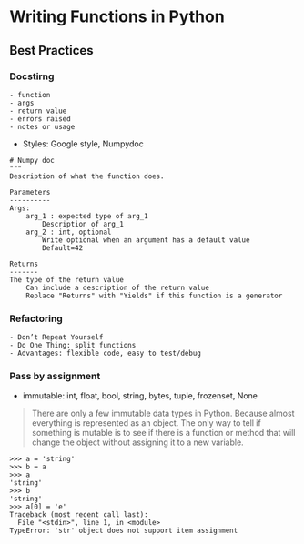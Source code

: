 # Writing Functions in Python

## Best Practices
### Docstirng
	- function
	- args
	- return value
	- errors raised
	- notes or usage
- Styles: Google style, Numpydoc

```
# Numpy doc
"""
Description of what the function does.

Parameters
----------
Args:
	arg_1 : expected type of arg_1
		Description of arg_1
	arg_2 : int, optional
		Write optional when an argument has a default value
		Default=42
	
Returns
-------
The type of the return value
	Can include a description of the return value
	Replace "Returns" with "Yields" if this function is a generator
```

### Refactoring
	- Don’t Repeat Yourself
	- Do One Thing: split functions
	- Advantages: flexible code, easy to test/debug

### Pass by assignment
- immutable: int, float, bool, string, bytes, tuple, frozenset, None

> There are only a few immutable data types in Python. Because almost everything is represented as an object. The only way to tell if something is mutable is to see if there is a function or method that will change the object without assigning it to a new variable.

```
>>> a = 'string'
>>> b = a
>>> a
'string'
>>> b
'string'
>>> a[0] = 'e'
Traceback (most recent call last):
  File "<stdin>", line 1, in <module>
TypeError: 'str' object does not support item assignment
```